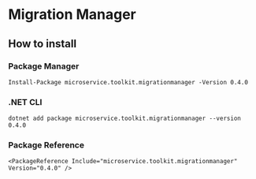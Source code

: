 ﻿# Migration Manager

## How to install

### Package Manager
```
Install-Package microservice.toolkit.migrationmanager -Version 0.4.0
```

### .NET CLI
```
dotnet add package microservice.toolkit.migrationmanager --version 0.4.0
```

### Package Reference
```
<PackageReference Include="microservice.toolkit.migrationmanager" Version="0.4.0" />
```